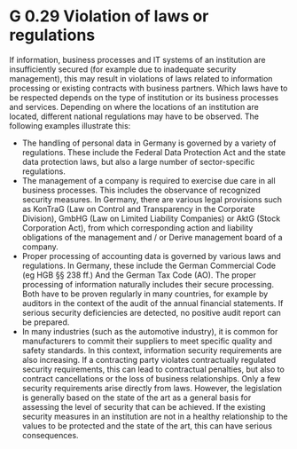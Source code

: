 G 0.29 Violation of laws or regulations
============================================

If information, business processes and IT systems of an institution are insufficiently secured (for example due to inadequate security management), this may result in violations of laws related to information processing or existing contracts with business partners. Which laws have to be respected depends on the type of institution or its business processes and services. Depending on where the locations of an institution are located, different national regulations may have to be observed. The following examples illustrate this:

* The handling of personal data in Germany is governed by a variety of regulations. These include the Federal Data Protection Act and the state data protection laws, but also a large number of sector-specific regulations.
* The management of a company is required to exercise due care in all business processes. This includes the observance of recognized security measures. In Germany, there are various legal provisions such as KonTraG (Law on Control and Transparency in the Corporate Division), GmbHG (Law on Limited Liability Companies) or AktG (Stock Corporation Act), from which corresponding action and liability obligations of the management and / or Derive management board of a company.
* Proper processing of accounting data is governed by various laws and regulations. In Germany, these include the German Commercial Code (eg HGB §§ 238 ff.) And the German Tax Code (AO). The proper processing of information naturally includes their secure processing. Both have to be proven regularly in many countries, for example by auditors in the context of the audit of the annual financial statements. If serious security deficiencies are detected, no positive audit report can be prepared.
* In many industries (such as the automotive industry), it is common for manufacturers to commit their suppliers to meet specific quality and safety standards. In this context, information security requirements are also increasing. If a contracting party violates contractually regulated security requirements, this can lead to contractual penalties, but also to contract cancellations or the loss of business relationships.
Only a few security requirements arise directly from laws. However, the legislation is generally based on the state of the art as a general basis for assessing the level of security that can be achieved. If the existing security measures in an institution are not in a healthy relationship to the values ​​to be protected and the state of the art, this can have serious consequences.

